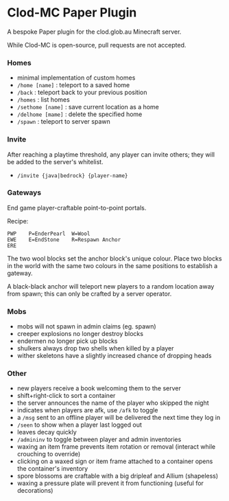 # Clod-MC Paper Plugin

A bespoke Paper plugin for the clod.glob.au Minecraft server.

While Clod-MC is open-source, pull requests are not accepted.

### Homes

- minimal implementation of custom homes
- `/home [name]` : teleport to a saved home
- `/back` : teleport back to your previous position
- `/homes` : list homes
- `/sethome [name]` : save current location as a home
- `/delhome [mame]` : delete the specified home
- `/spawn` : teleport to server spawn

### Invite

After reaching a playtime threshold, any player can invite others; they will be
added to the server's whitelist.

- `/invite {java|bedrock} {player-name}`

### Gateways

End game player-craftable point-to-point portals.

Recipe:

```
PWP    P=EnderPearl  W=Wool
EWE    E=EndStone    R=Respawn Anchor
ERE
```

The two wool blocks set the anchor block's unique colour. Place two blocks in the world with the
same two colours in the same positions to establish a gateway.

A black-black anchor will teleport new players to a random location away from
spawn; this can only be crafted by a server operator.

### Mobs

- mobs will not spawn in admin claims (eg. spawn)
- creeper explosions no longer destroy blocks
- endermen no longer pick up blocks
- shulkers always drop two shells when killed by a player
- wither skeletons have a slightly increased chance of dropping heads

### Other

- new players receive a book welcoming them to the server
- shift+right-click to sort a container
- the server announces the name of the player who skipped the night
- indicates when players are afk, use `/afk` to toggle
- a `/msg` sent to an offline player will be delivered the next time they log in
- `/seen` to show when a player last logged out
- leaves decay quickly
- `/admininv` to toggle between player and admin inventories
- waxing an item frame prevents item rotation or removal (interact while crouching to override)
- clicking on a waxed sign or item frame attached to a container opens the container's inventory
- spore blossoms are craftable with a big dripleaf and Allium (shapeless)
- waxing a pressure plate will prevent it from functioning (useful for decorations)
